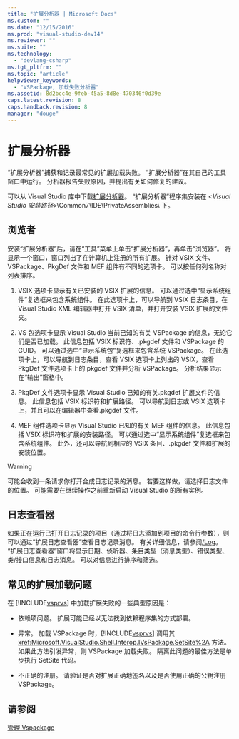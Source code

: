 ```yaml
---
title: "扩展分析器 | Microsoft Docs"
ms.custom: ""
ms.date: "12/15/2016"
ms.prod: "visual-studio-dev14"
ms.reviewer: ""
ms.suite: ""
ms.technology: 
  - "devlang-csharp"
ms.tgt_pltfrm: ""
ms.topic: "article"
helpviewer_keywords: 
  - "VSPackage, 加载失败分析器"
ms.assetid: 8d2bcc4e-9feb-45a5-8d8e-470346f0d39e
caps.latest.revision: 8
caps.handback.revision: 8
manager: "douge"
---
```

# 扩展分析器
“扩展分析器”捕获和记录最常见的扩展加载失败。 “扩展分析器”在其自己的工具窗口中运行。 分析器报告失败原因，并提出有关如何修复的建议。  
  
 可以从 Visual Studio 库中下载[扩展分析器](http://go.microsoft.com/fwlink/?LinkId=205840)。 “扩展分析器”程序集安装在 \<*Visual Studio 安装路径*\>\\Common7\\IDE\\PrivateAssemblies\\ 下。  
  
## 浏览者  
 安装“扩展分析器”后，请在“工具”菜单上单击“扩展分析器”，再单击“浏览器”。 将显示一个窗口，窗口列出了在计算机上注册的所有扩展。 针对 VSIX 文件、VSPackage、PkgDef 文件和 MEF 组件有不同的选项卡。 可以按任何列名称对列表排序。  
  
1.  VSIX 选项卡显示有关已安装的 VSIX 扩展的信息。 可以通过选中“显示系统组件”复选框来包含系统组件。 在此选项卡上，可以导航到 VSIX 日志条目，在 Visual Studio XML 编辑器中打开 VSIX 清单，并打开安装 VSIX 扩展的文件夹。  
  
2.  VS 包选项卡显示 Visual Studio 当前已知的有关 VSPackage 的信息，无论它们是否已加载。 此信息包括 VSIX 标识符、.pkgdef 文件和 VSPackage 的 GUID。 可以通过选中“显示系统包”复选框来包含系统 VSPackage。 在此选项卡上，可以导航到日志条目，查看 VSIX 选项卡上列出的 VSIX，查看 PkgDef 文件选项卡上的.pkgdef 文件并分析 VSPackage。 分析结果显示在“输出”窗格中。  
  
3.  PkgDef 文件选项卡显示 Visual Studio 已知的有关.pkgdef 扩展文件的信息。 此信息包括 VSIX 标识符和扩展路径。 可以导航到日志或 VSIX 选项卡上，并且可以在编辑器中查看.pkgdef 文件。  
  
4.  MEF 组件选项卡显示 Visual Studio 已知的有关 MEF 组件的信息。 此信息包括 VSIX 标识符和扩展的安装路径。 可以通过选中“显示系统组件”复选框来包含系统组件。 此外，还可以导航到相应的 VSIX 条目、.pkgdef 文件和扩展的安装位置。  
  
> [!WARNING]
>  可能会收到一条请求你打开合成日志记录的消息。 若要这样做，请选择日志文件的位置。 可能需要在继续操作之前重新启动 Visual Studio 的所有实例。  
  
## 日志查看器  
 如果正在运行已打开日志记录的项目（通过将日志添加到项目的命令行参数），则可以通过“扩展日志查看器”查看日志记录消息。 有关详细信息，请参阅[\/Log](../ide/reference/log-devenv-exe.md)。 “扩展日志查看器”窗口将显示日期、侦听器、条目类型（消息类型）、错误类型、类\/接口信息和日志消息。 可以对信息进行排序和筛选。  
  
## 常见的扩展加载问题  
 在 [!INCLUDE[vsprvs](../code-quality/includes/vsprvs_md.md)] 中加载扩展失败的一些典型原因是：  
  
-   依赖项问题。 扩展可能已经以无法找到依赖程序集的方式部署。  
  
-   异常。 加载 VSPackage 时，[!INCLUDE[vsprvs](../code-quality/includes/vsprvs_md.md)] 调用其 <xref:Microsoft.VisualStudio.Shell.Interop.IVsPackage.SetSite%2A> 方法。 如果此方法引发异常，则 VSPackage 加载失败。 隔离此问题的最佳方法是单步执行 SetSite 代码。  
  
-   不正确的注册。 请验证是否对扩展正确地签名以及是否使用正确的公钥注册 VSPackage。  
  
## 请参阅  
 [管理 Vspackage](../extensibility/managing-vspackages.md)